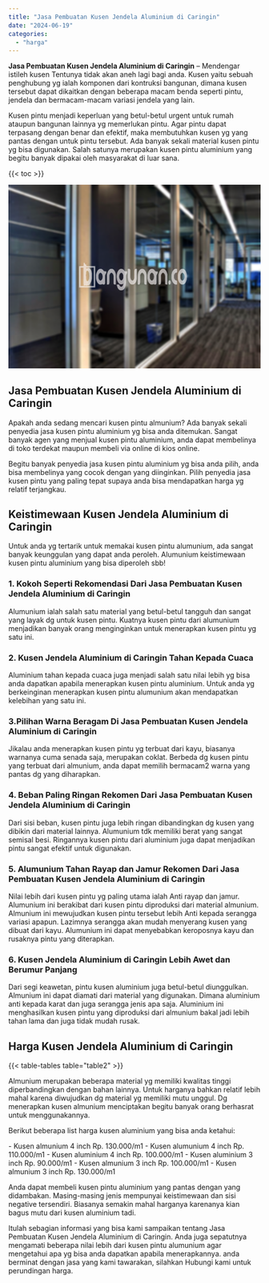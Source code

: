 ```yaml
---
title: "Jasa Pembuatan Kusen Jendela Aluminium di Caringin"
date: "2024-06-19"
categories: 
  - "harga"
---
```


**Jasa Pembuatan Kusen Jendela Aluminium di Caringin** – Mendengar istileh kusen Tentunya tidak akan aneh lagi bagi anda. Kusen yaitu sebuah penghubung yg ialah komponen dari kontruksi bangunan, dimana kusen tersebut dapat dikaitkan dengan beberapa macam benda seperti pintu, jendela dan bermacam-macam variasi jendela yang lain.

Kusen pintu menjadi keperluan yang betul-betul urgent untuk rumah ataupun bangunan lainnya yg memerlukan pintu. Agar pintu dapat terpasang dengan benar dan efektif, maka membutuhkan kusen yg yang pantas dengan untuk pintu tersebut. Ada banyak sekali material kusen pintu yg bisa digunakan. Salah satunya merupakan kusen pintu aluminium yang begitu banyak dipakai oleh masyarakat di luar sana.

{{< toc >}}

![Jasa Pembuatan Kusen Jendela Aluminium di Caringin](/images/harga-kusen-jendela-alumunium-45.png)

## Jasa Pembuatan Kusen Jendela Aluminium di Caringin

Apakah anda sedang mencari kusen pintu almunium? Ada banyak sekali penyedia jasa kusen pintu aluminium yg bisa anda ditemukan. Sangat banyak agen yang menjual kusen pintu aluminium, anda dapat membelinya di toko terdekat maupun membeli via online di kios online.

Begitu banyak penyedia jasa kusen pintu aluminium yg bisa anda pilih, anda bisa membelinya yang cocok dengan yang diinginkan. Pilih penyedia jasa kusen pintu yang paling tepat supaya anda bisa mendapatkan harga yg relatif terjangkau.

## Keistimewaan Kusen Jendela Aluminium di Caringin

Untuk anda yg tertarik untuk memakai kusen pintu alumunium, ada sangat banyak keunggulan yang dapat anda peroleh. Alumunium keistimewaan kusen pintu aluminium yang bisa diperoleh sbb!

### 1\. Kokoh Seperti Rekomendasi Dari Jasa Pembuatan Kusen Jendela Aluminium di Caringin

Alumunium ialah salah satu material yang betul-betul tangguh dan sangat yang layak dg untuk kusen pintu. Kuatnya kusen pintu dari alumunium menjadikan banyak orang menginginkan untuk menerapkan kusen pintu yg satu ini.

### 2\. Kusen Jendela Aluminium di Caringin Tahan Kepada Cuaca

Aluminium tahan kepada cuaca juga menjadi salah satu nilai lebih yg bisa anda dapatkan apabila menerapkan kusen pintu aluminium. Untuk anda yg berkeinginan menerapkan kusen pintu alumunium akan mendapatkan kelebihan yang satu ini.

### 3.Pilihan Warna Beragam Di Jasa Pembuatan Kusen Jendela Aluminium di Caringin

Jikalau anda menerapkan kusen pintu yg terbuat dari kayu, biasanya warnanya cuma senada saja, merupakan coklat. Berbeda dg kusen pintu yang terbuat dari almunium, anda dapat memilih bermacam2 warna yang pantas dg yang diharapkan.

### 4\. Beban Paling Ringan Rekomen Dari Jasa Pembuatan Kusen Jendela Aluminium di Caringin

Dari sisi beban, kusen pintu juga lebih ringan dibandingkan dg kusen yang dibikin dari material lainnya. Alumunium tdk memiliki berat yang sangat semisal besi. Ringannya kusen pintu dari aluminium juga dapat menjadikan pintu sangat efektif untuk digunakan.

### 5\. Alumunium Tahan Rayap dan Jamur Rekomen Dari Jasa Pembuatan Kusen Jendela Aluminium di Caringin

Nilai lebih dari kusen pintu yg paling utama ialah Anti rayap dan jamur. Alumunium ini berakibat dari kusen pintu diproduksi dari material almunium. Almunium ini mewujudkan kusen pintu tersebut lebih Anti kepada serangga variasi apapun. Lazimnya serangga akan mudah menyerang kusen yang dibuat dari kayu. Alumunium ini dapat menyebabkan keroposnya kayu dan rusaknya pintu yang diterapkan.

### 6\. Kusen Jendela Aluminium di Caringin Lebih Awet dan Berumur Panjang

Dari segi keawetan, pintu kusen aluminium juga betul-betul diunggulkan. Almunium ini dapat diamati dari material yang digunakan. Dimana aluminium anti kepada karat dan juga serangga jenis apa saja. Aluminium ini menghasilkan kusen pintu yang diproduksi dari almunium bakal jadi lebih tahan lama dan juga tidak mudah rusak.

## Harga Kusen Jendela Aluminium di Caringin

{{< table-tables table="table2" >}}

Almunium merupakan beberapa material yg memiliki kwalitas tinggi diperbandingkan dengan bahan lainnya. Untuk harganya bahkan relatif lebih mahal karena diwujudkan dg material yg memiliki mutu unggul. Dg menerapkan kusen almunium menciptakan begitu banyak orang berhasrat untuk menggunakannya.

Berikut beberapa list harga kusen aluminium yang bisa anda ketahui:

\- Kusen almunium 4 inch Rp. 130.000/m1 - Kusen alumunium 4 inch Rp. 110.000/m1 - Kusen aluminium 4 inch Rp. 100.000/m1 - Kusen aluminium 3 inch Rp. 90.000/m1 - Kusen almunium 3 inch Rp. 100.000/m1 - Kusen almunium 3 inch Rp. 130.000/m1

Anda dapat membeli kusen pintu aluminium yang pantas dengan yang didambakan. Masing-masing jenis mempunyai keistimewaan dan sisi negative tersendiri. Biasanya semakin mahal harganya karenanya kian bagus mutu dari kusen aluminium tadi.

Itulah sebagian informasi yang bisa kami sampaikan tentang Jasa Pembuatan Kusen Jendela Aluminium di Caringin. Anda juga sepatutnya mengamati beberapa nilai lebih dari kusen pintu alumunium agar mengetahui apa yg bisa anda dapatkan apabila menerapkannya. anda berminat dengan jasa yang kami tawarakan, silahkan Hubungi kami untuk perundingan harga.
